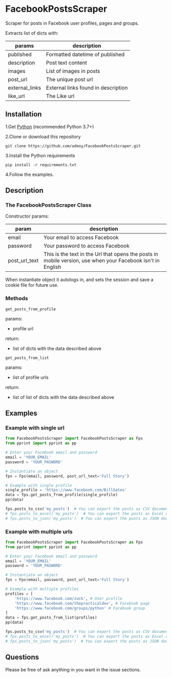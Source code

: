 # FacebookPostsScraper

Scraper for posts in Facebook user profiles, pages and groups.

Extracts list of dicts with:

| params         | description |
| -------------- | ----------- |
| published      | Formatted datetime of published |
| description    | Post text content |
| images         | List of images in posts |
| post_url       | The unique post url |
| external_links | External links found in description |
| like_url       | The Like url |

## Installation

1.Get [Python](https://www.python.org/downloads/) (recommended Python 3.7+)

2.Clone or download this repository

```shell script
git clone https://github.com/adeoy/FacebookPostsScraper.git
```

3.Install the Python requirements

```shell script
pip install -r requirements.txt
```

4.Follow the examples.

## Description

### The FacebookPostsScraper Class

Constructor params:

| param         | description |
| ------------- | ----------- |
| email | Your email to access Facebook |
| password | Your password to access Facebook |
| post_url_text | This is the text in the Url that opens the posts in mobile version, use when your Facebook isn't in English |

When instantiate object it autologs in, and sets the session and save a cookie file for future use.

### Methods

`get_posts_from_profile`

params:

- profile url

return:

- list of dicts with the data described above

`get_posts_from_list`

params:

- list of profile urls

return:

- list of list of dicts with the data described above

## Examples

### Example with single url

```python
from FacebookPostsScraper import FacebookPostsScraper as Fps
from pprint import pprint as pp

# Enter your Facebook email and password
email = 'YOUR_EMAIL'
password = 'YOUR_PASWORD'

# Instantiate an object
fps = Fps(email, password, post_url_text='Full Story')

# Example with single profile
single_profile = 'https://www.facebook.com/BillGates'
data = fps.get_posts_from_profile(single_profile)
pp(data)

fps.posts_to_csv('my_posts')  # You can export the posts as CSV document
# fps.posts_to_excel('my_posts')  # You can export the posts as Excel document
# fps.posts_to_json('my_posts')  # You can export the posts as JSON document
```

### Example with multiple urls

```python
from FacebookPostsScraper import FacebookPostsScraper as Fps
from pprint import pprint as pp

# Enter your Facebook email and password
email = 'YOUR_EMAIL'
password = 'YOUR_PASWORD'

# Instantiate an object
fps = Fps(email, password, post_url_text='Full Story')

# Example with multiple profiles
profiles = [
    'https://www.facebook.com/zuck', # User profile
    'https://www.facebook.com/thepracticaldev', # Facebook page
    'https://www.facebook.com/groups/python' # Facebook group
]
data = fps.get_posts_from_list(profiles)
pp(data)

fps.posts_to_csv('my_posts')  # You can export the posts as CSV document
# fps.posts_to_excel('my_posts')  # You can export the posts as Excel document
# fps.posts_to_json('my_posts')  # You can export the posts as JSON document
```

## Questions

Please be free of ask anything in you want in the issue sections.
